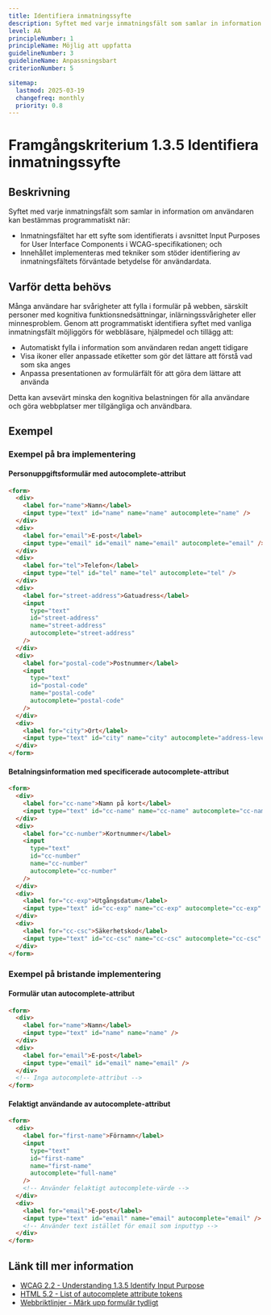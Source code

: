 ```yaml
---
title: Identifiera inmatningssyfte
description: Syftet med varje inmatningsfält som samlar in information om användaren kan bestämmas programmatiskt.
level: AA
principleNumber: 1
principleName: Möjlig att uppfatta
guidelineNumber: 3
guidelineName: Anpassningsbart
criterionNumber: 5

sitemap:
  lastmod: 2025-03-19
  changefreq: monthly
  priority: 0.8
---
```


# Framgångskriterium 1.3.5 Identifiera inmatningssyfte

## Beskrivning

Syftet med varje inmatningsfält som samlar in information om användaren kan bestämmas programmatiskt när:

- Inmatningsfältet har ett syfte som identifierats i avsnittet Input Purposes for User Interface Components i WCAG-specifikationen; och
- Innehållet implementeras med tekniker som stöder identifiering av inmatningsfältets förväntade betydelse för användardata.

## Varför detta behövs

Många användare har svårigheter att fylla i formulär på webben, särskilt personer med kognitiva funktionsnedsättningar, inlärningssvårigheter eller minnesproblem. Genom att programmatiskt identifiera syftet med vanliga inmatningsfält möjliggörs för webbläsare, hjälpmedel och tillägg att:

- Automatiskt fylla i information som användaren redan angett tidigare
- Visa ikoner eller anpassade etiketter som gör det lättare att förstå vad som ska anges
- Anpassa presentationen av formulärfält för att göra dem lättare att använda

Detta kan avsevärt minska den kognitiva belastningen för alla användare och göra webbplatser mer tillgängliga och användbara.

## Exempel

### Exempel på bra implementering

#### Personuppgiftsformulär med autocomplete-attribut

```html
<form>
  <div>
    <label for="name">Namn</label>
    <input type="text" id="name" name="name" autocomplete="name" />
  </div>
  <div>
    <label for="email">E-post</label>
    <input type="email" id="email" name="email" autocomplete="email" />
  </div>
  <div>
    <label for="tel">Telefon</label>
    <input type="tel" id="tel" name="tel" autocomplete="tel" />
  </div>
  <div>
    <label for="street-address">Gatuadress</label>
    <input
      type="text"
      id="street-address"
      name="street-address"
      autocomplete="street-address"
    />
  </div>
  <div>
    <label for="postal-code">Postnummer</label>
    <input
      type="text"
      id="postal-code"
      name="postal-code"
      autocomplete="postal-code"
    />
  </div>
  <div>
    <label for="city">Ort</label>
    <input type="text" id="city" name="city" autocomplete="address-level2" />
  </div>
</form>
```

#### Betalningsinformation med specificerade autocomplete-attribut

```html
<form>
  <div>
    <label for="cc-name">Namn på kort</label>
    <input type="text" id="cc-name" name="cc-name" autocomplete="cc-name" />
  </div>
  <div>
    <label for="cc-number">Kortnummer</label>
    <input
      type="text"
      id="cc-number"
      name="cc-number"
      autocomplete="cc-number"
    />
  </div>
  <div>
    <label for="cc-exp">Utgångsdatum</label>
    <input type="text" id="cc-exp" name="cc-exp" autocomplete="cc-exp" />
  </div>
  <div>
    <label for="cc-csc">Säkerhetskod</label>
    <input type="text" id="cc-csc" name="cc-csc" autocomplete="cc-csc" />
  </div>
</form>
```

### Exempel på bristande implementering

#### Formulär utan autocomplete-attribut

```html
<form>
  <div>
    <label for="name">Namn</label>
    <input type="text" id="name" name="name" />
  </div>
  <div>
    <label for="email">E-post</label>
    <input type="email" id="email" name="email" />
  </div>
  <!-- Inga autocomplete-attribut -->
</form>
```

#### Felaktigt användande av autocomplete-attribut

```html
<form>
  <div>
    <label for="first-name">Förnamn</label>
    <input
      type="text"
      id="first-name"
      name="first-name"
      autocomplete="full-name"
    />
    <!-- Använder felaktigt autocomplete-värde -->
  </div>
  <div>
    <label for="email">E-post</label>
    <input type="text" id="email" name="email" autocomplete="email" />
    <!-- Använder text istället för email som inputtyp -->
  </div>
</form>
```

## Länk till mer information

- [WCAG 2.2 - Understanding 1.3.5 Identify Input Purpose](https://www.w3.org/WAI/WCAG22/Understanding/identify-input-purpose.html)
- [HTML 5.2 - List of autocomplete attribute tokens](https://html.spec.whatwg.org/multipage/form-control-infrastructure.html#autofill)
- [Webbriktlinjer - Märk upp formulär tydligt](https://www.digg.se/webbriktlinjer/alla-webbriktlinjer/mark-upp-formular-tydligt)
